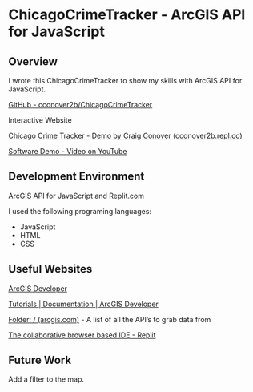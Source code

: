 # ChicagoCrimeTracker - ArcGIS API for JavaScript

## **Overview**

I wrote this ChicagoCrimeTracker to show my skills with ArcGIS API for JavaScript. 

[GitHub - cconover2b/ChicagoCrimeTracker](https://github.com/cconover2b/ChicagoCrimeTracker)

Interactive Website

[Chicago Crime Tracker - Demo by Craig Conover (cconover2b.repl.co)](https://chicagocrimetracker.cconover2b.repl.co/)


[Software Demo - Video on YouTube](https://youtu.be/i6MAvslPosk)

## **Development Environment**

ArcGIS API for JavaScript and Replit.com

I used the following programing languages: 

- JavaScript
- HTML
- CSS

## **Useful Websites**

[ArcGIS Developer](https://developers.arcgis.com/)

[Tutorials | Documentation | ArcGIS Developer](https://developers.arcgis.com/documentation/mapping-apis-and-services/tutorials/)

[Folder: / (arcgis.com)](https://services.arcgis.com/V6ZHFr6zdgNZuVG0/ArcGIS/rest/services) - A list of all the API’s to grab data from

[The collaborative browser based IDE - Replit](https://replit.com/)

## **Future Work**

Add a filter to the map.